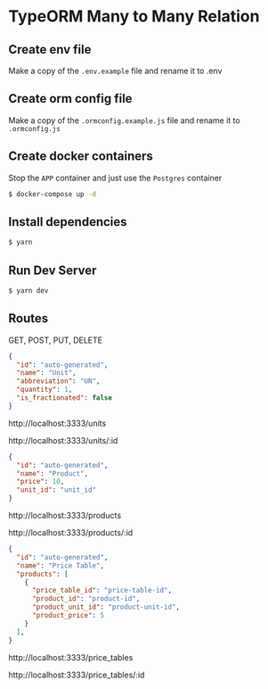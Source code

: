 # TypeORM Many to Many Relation

## Create env file

Make a copy of the `.env.example` file and rename it to .env

## Create orm config file

Make a copy of the `.ormconfig.example.js` file and rename it to `.ormconfig.js`

## Create docker containers

Stop the `APP` container and just use the `Postgres` container

```bash
$ docker-compose up -d
```

## Install dependencies

```bash
$ yarn
```

## Run Dev Server

```bash
$ yarn dev
```

## Routes

GET, POST, PUT, DELETE

```json
{
  "id": "auto-generated",
  "name": "Unit",
  "abbreviation": "UN",
  "quantity": 1,
  "is_fractionated": false
}
```

http://localhost:3333/units

http://localhost:3333/units/:id

```json
{
  "id": "auto-generated",
  "name": "Product",
  "price": 10,
  "unit_id": "unit_id"
}
```

http://localhost:3333/products

http://localhost:3333/products/:id

```json
{
  "id": "auto-generated",
  "name": "Price Table",
  "products": [
    {
      "price_table_id": "price-table-id",
      "product_id": "product-id",
      "product_unit_id": "product-unit-id",
      "product_price": 5
    }
  ],
}
```

http://localhost:3333/price_tables

http://localhost:3333/price_tables/:id